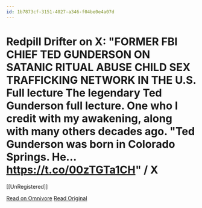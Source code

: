 ```yaml
---
id: 1b7873cf-3151-4027-a346-f04be0e4a07d
---
```


# Redpill Drifter on X: "FORMER FBI CHIEF TED GUNDERSON ON SATANIC RITUAL ABUSE CHILD SEX TRAFFICKING NETWORK IN THE U.S. Full lecture The legendary Ted Gunderson full lecture. One who I credit with my awakening, along with many others decades ago. "Ted Gunderson was born in Colorado Springs. He… https://t.co/00zTGTa1CH" / X
[[UnRegistered]]

[Read on Omnivore](https://omnivore.app/me/https-x-com-redpilldrifter-status-1766166745335967965-s-46-18e3b1fa7b4)
[Read Original](https://twitter.com/redpilldrifter/status/1766166745335967965)

